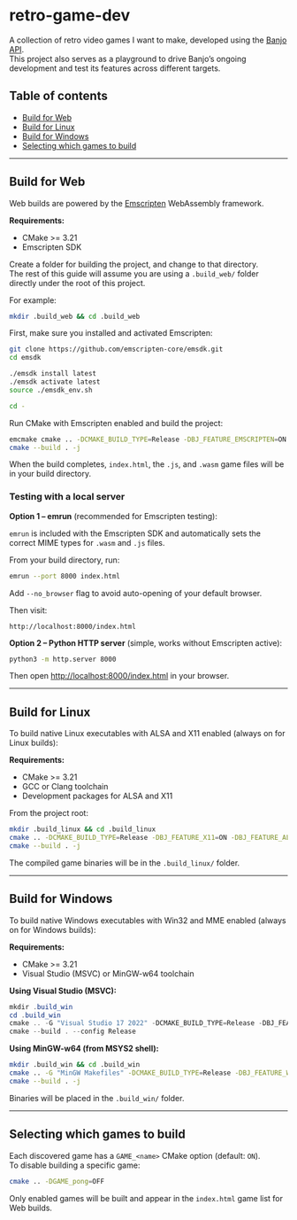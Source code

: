 # retro-game-dev

A collection of retro video games I want to make, developed using the [Banjo API](https://github.com/OragonEfreet/banjo).  
This project also serves as a playground to drive Banjo’s ongoing development and test its features across different targets.

## Table of contents

- [Build for Web](#build-for-web)
- [Build for Linux](#build-for-linux)
- [Build for Windows](#build-for-windows)
- [Selecting which games to build](#selecting-which-games-to-build)

---

## Build for Web

Web builds are powered by the [Emscripten](https://emscripten.org) WebAssembly framework.

**Requirements:**

- CMake >= 3.21
- Emscripten SDK

Create a folder for building the project, and change to that directory.  
The rest of this guide will assume you are using a `.build_web/` folder directly under the root of this project.

For example:

```sh
mkdir .build_web && cd .build_web
```

First, make sure you installed and activated Emscripten:

```sh
git clone https://github.com/emscripten-core/emsdk.git
cd emsdk

./emsdk install latest
./emsdk activate latest
source ./emsdk_env.sh

cd -
```
Run CMake with Emscripten enabled and build the project:

```sh
emcmake cmake .. -DCMAKE_BUILD_TYPE=Release -DBJ_FEATURE_EMSCRIPTEN=ON
cmake --build . -j
```

When the build completes, `index.html`, the `.js`, and `.wasm` game files will be in your build directory.

### Testing with a local server

**Option 1 – emrun** (recommended for Emscripten testing):

`emrun` is included with the Emscripten SDK and automatically sets the correct MIME types for `.wasm` and `.js` files.

From your build directory, run:

```sh
emrun --port 8000 index.html
```

Add `--no_browser` flag to avoid auto-opening of your default browser.

Then visit:

```
http://localhost:8000/index.html
```

**Option 2 – Python HTTP server** (simple, works without Emscripten active):

```sh
python3 -m http.server 8000
```

Then open [http://localhost:8000/index.html](http://localhost:8000/index.html) in your browser.

---

## Build for Linux

To build native Linux executables with ALSA and X11 enabled (always on for Linux builds):

**Requirements:**

- CMake >= 3.21
- GCC or Clang toolchain
- Development packages for ALSA and X11

From the project root:

```sh
mkdir .build_linux && cd .build_linux
cmake .. -DCMAKE_BUILD_TYPE=Release -DBJ_FEATURE_X11=ON -DBJ_FEATURE_ALSA=ON
cmake --build . -j
```

The compiled game binaries will be in the `.build_linux/` folder.

---

## Build for Windows

To build native Windows executables with Win32 and MME enabled (always on for Windows builds):

**Requirements:**

- CMake >= 3.21
- Visual Studio (MSVC) or MinGW-w64 toolchain

**Using Visual Studio (MSVC):**

```powershell
mkdir .build_win
cd .build_win
cmake .. -G "Visual Studio 17 2022" -DCMAKE_BUILD_TYPE=Release -DBJ_FEATURE_WIN32=ON -DBJ_FEATURE_MME=ON
cmake --build . --config Release
```

**Using MinGW-w64 (from MSYS2 shell):**

```sh
mkdir .build_win && cd .build_win
cmake .. -G "MinGW Makefiles" -DCMAKE_BUILD_TYPE=Release -DBJ_FEATURE_WIN32=ON -DBJ_FEATURE_MME=ON
cmake --build . -j
```

Binaries will be placed in the `.build_win/` folder.

---

## Selecting which games to build

Each discovered game has a `GAME_<name>` CMake option (default: `ON`).  
To disable building a specific game:

```sh
cmake .. -DGAME_pong=OFF
```

Only enabled games will be built and appear in the `index.html` game list for Web builds.
